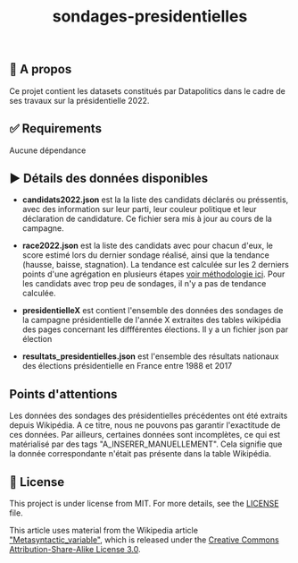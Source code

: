 <div align="center" id="top"> 


  <!-- <a href="https://{{app_url}}.netlify.app">Demo</a> -->
</div>

<h1 align="center">sondages-presidentielles</h1>

<br>

## :dart: A propos ##

Ce projet contient les datasets constitués par Datapolitics dans le cadre de ses travaux sur la présidentielle 2022.


## :white_check_mark: Requirements ##

Aucune dépendance


## ▶️ Détails des données disponibles ##

- **candidats2022.json** est la la liste des candidats déclarés ou préssentis, avec des information sur leur parti, leur couleur politique et leur déclaration de candidature. Ce fichier sera mis à jour au cours de la campagne. 

- **race2022.json** est la liste des candidats avec pour chacun d'eux, le score estimé lors du dernier sondage réalisé, ainsi que la tendance (hausse, baisse, stagnation). La tendance est calculée sur les 2 derniers points d'une agrégation en plusieurs étapes [voir méthodologie ici]( https://datapolitics.fr/methologie-notation-sondeurs/). Pour les candidats avec trop peu de sondages, il n'y a pas de tendance calculée.

- **presidentielleX** est contient l'ensemble des données des sondages de la campagne présidentielle de l'année X extraites des tables wikipédia des pages concernant les diffférentes élections. Il y a un fichier json par élection

- **resultats_presidentielles.json** est l'ensemble des résultats nationaux des élections présidentielle en France entre 1988 et 2017


## Points d'attentions ##

Les données des sondages des présidentielles précédentes ont été extraits depuis Wikipédia.
A ce titre, nous ne pouvons pas garantir l'exactitude de ces données.
Par ailleurs, certaines données sont incomplètes, ce qui est matérialisé par des tags "A_INSERER_MANUELLEMENT".
Cela signifie que la donnée correspondante n'était pas présente dans la table Wikipédia.

## :memo: License ##

This project is under license from MIT. For more details, see the [LICENSE](LICENSE.md) file.

This article uses material from the Wikipedia article <a href="https://en.wikipedia.org/wiki/Metasyntactic_variable">"Metasyntactic_variable"</a>, which is released under the <a href="https://creativecommons.org/licenses/by-sa/3.0/">Creative Commons Attribution-Share-Alike License 3.0</a>.
